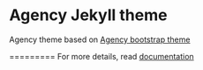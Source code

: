 Agency Jekyll theme
====================

Agency theme based on [Agency bootstrap theme ](https://startbootstrap.com/template-overviews/agency/)

=========
For more details, read [documentation](http://jekyllrb.com/)
